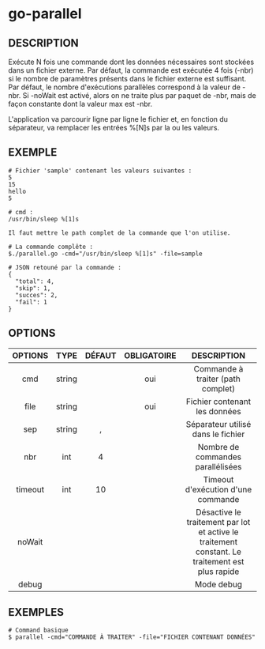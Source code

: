 # go-parallel

## DESCRIPTION

Exécute N fois une commande dont les données nécessaires sont stockées dans un fichier externe. Par défaut, la commande est exécutée 4 fois (-nbr) si le nombre de paramètres présents dans le fichier externe est suffisant. Par défaut, le nombre d'exécutions parallèles correspond à la valeur de -nbr. Si -noWait est activé, alors on ne traite plus par paquet de -nbr, mais de façon constante dont la valeur max est -nbr.

L'application va parcourir ligne par ligne le fichier et, en fonction du séparateur, va remplacer les entrées %[N]s par la ou les valeurs.

## EXEMPLE

```
# Fichier 'sample' contenant les valeurs suivantes :
5
15
hello
5

# cmd :
/usr/bin/sleep %[1]s

Il faut mettre le path complet de la commande que l'on utilise.

# La commande complête :
$./parallel.go -cmd="/usr/bin/sleep %[1]s" -file=sample

# JSON retouné par la commande :
{
  "total": 4,
  "skip": 1,
  "succes": 2,
  "fail": 1
}

```

## OPTIONS

| OPTIONS | TYPE | DÉFAUT | OBLIGATOIRE | DESCRIPTION |
|:-------:|:----:|:------:|:-----------:|:-----------:|
| cmd | string | | oui | Commande à traiter (path complet) |
| file | string | | oui | Fichier contenant les données |
| sep | string | , | | Séparateur utilisé dans le fichier |
| nbr | int | 4 | | Nombre de commandes parallélisées |
| timeout | int | 10 | | Timeout d'exécution d'une commande |
| noWait | | | | Désactive le traitement par lot et active le traitement constant. Le traitement est plus rapide |
| debug | | | | Mode debug |

## EXEMPLES
```
# Command basique
$ parallel -cmd="COMMANDE À TRAITER" -file="FICHIER CONTENANT DONNÉES"
```